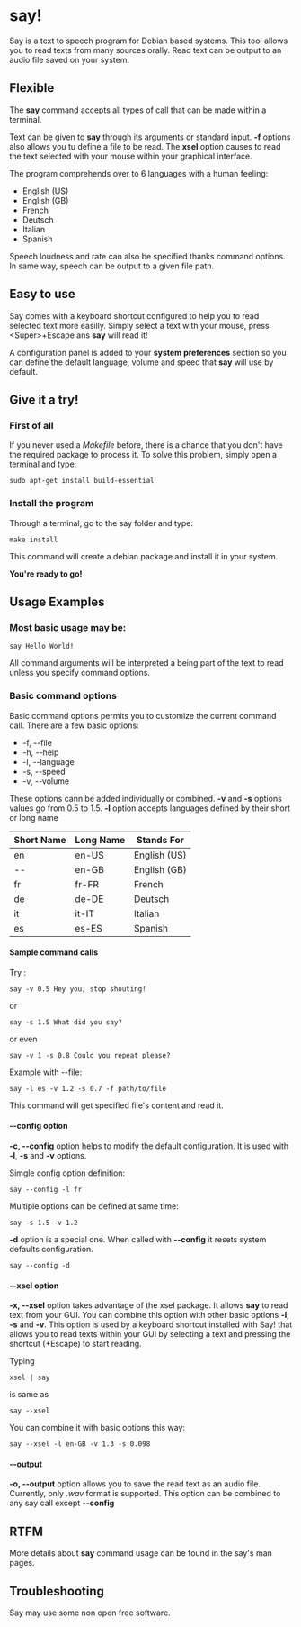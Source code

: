 # say!

Say is a text to speech program for Debian based systems. This tool allows you to read texts from many sources orally. Read text can be output to an audio file saved on your system.

## Flexible

The **say** command accepts all types of call that can be made within a terminal.

Text can be given to **say** through its arguments or standard input. **-f** options also allows you tu define a file to be read. The **xsel** option causes to read the text selected with your mouse within your graphical interface.

The program comprehends over to 6 languages with a human feeling:

- English (US)
- English (GB)
- French
- Deutsch
- Italian
- Spanish

Speech loudness and rate can also be specified thanks command options. In same way, speech can be output to a given file path.

## Easy to use

Say comes with a keyboard shortcut configured to help you to read selected text more easilly. Simply select a text with your mouse, press \<Super\>+Escape ans **say** will read it!

A configuration panel is added to your **system preferences** section so you can define the default language, volume and speed that **say** will use by default.

## Give it a try!

### First of all

If you never used a *Makefile* before, there is a chance that you don't have the required package to process it. To solve this problem, simply open a terminal and type:

`sudo apt-get install build-essential`

### Install the program

Through a terminal, go to the say folder and type:

`make install`

This command will create a debian package and install it in your system.

**You're ready to go!**

## Usage Examples

### Most basic usage may be:

`say Hello World!`

All command arguments will be interpreted a being part of the text to read unless you specify command options.

### Basic command options

Basic command options permits you to customize the current command call. There are a few basic options:

- -f, --file
- -h, --help
- -l, --language
- -s, --speed
- -v, --volume

These options cann be added individually or combined. **-v** and **-s** options values go from 0.5 to 1.5. **-l** option accepts languages defined by their short or long name

Short Name | Long Name | Stands For
------------|------------|------------
en | en-US | English (US)
-- | en-GB | English (GB)
fr | fr-FR | French
de | de-DE | Deutsch
it | it-IT | Italian
es | es-ES | Spanish

#### Sample command calls

Try :

`say -v 0.5 Hey you, stop shouting!`

or

`say -s 1.5 What did you say?`

or even

`say -v 1 -s 0.8 Could you repeat please?`

Example with --file:

`say -l es -v 1.2 -s 0.7 -f path/to/file`

This command will get specified file's content and read it.

#### --config option

**-c, --config** option helps to modify the default configuration. It is used with **-l**, **-s** and **-v** options.

Simgle config option definition:

`say --config -l fr`

Multiple options can be defined at same time:

`say -s 1.5 -v 1.2`

**-d** option is a special one. When called with **--config** it resets system defaults configuration.

`say --config -d`

#### --xsel option

**-x, --xsel** option takes advantage of the xsel package. It allows **say** to read text from your GUI. You can combine this option with other basic options **-l**, **-s** and **-v**. This option is used by a keyboard shortcut installed with Say! that allows you to read texts within your GUI by selecting a text and pressing the shortcut (<Super>+Escape) to start reading.

Typing

`xsel | say`

is same as

`say --xsel`

You can combine it with basic options this way:

`say --xsel -l en-GB -v 1.3 -s 0.098`

#### --output

**-o, --output** option allows you to save the read text as an audio file. Currently, only *.wav* format is supported. This option can be combined to any say call except **--config**

## RTFM

More details about **say** command usage can be found in the say's man pages.

## Troubleshooting

Say may use some non open free software.
